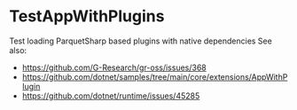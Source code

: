 # TestAppWithPlugins
Test loading ParquetSharp based plugins with native dependencies
See also:
- https://github.com/G-Research/gr-oss/issues/368
- https://github.com/dotnet/samples/tree/main/core/extensions/AppWithPlugin
- https://github.com/dotnet/runtime/issues/45285

